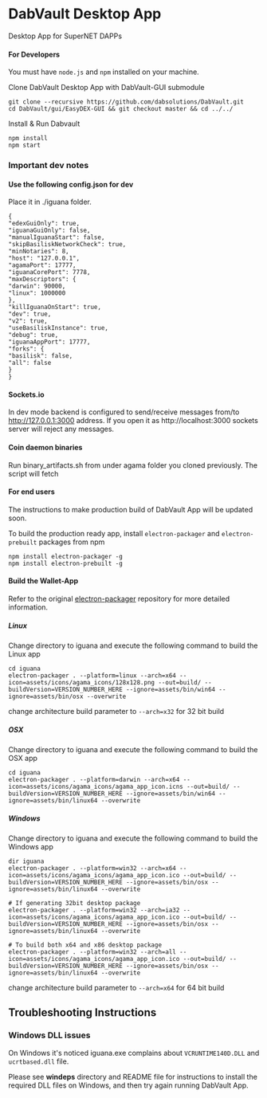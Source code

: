# DabVault Desktop App
Desktop App for SuperNET DAPPs

#### For Developers
You must have `node.js` and `npm` installed on your machine.

Clone DabVault Desktop App with DabVault-GUI submodule
```shell
git clone --recursive https://github.com/dabsolutions/DabVault.git
cd DabVault/gui/EasyDEX-GUI && git checkout master && cd ../../
```

Install & Run Dabvault
```
npm install
npm start
```

### Important dev notes
#### Use the following config.json for dev
Place it in ./iguana folder.
```
{
"edexGuiOnly": true,
"iguanaGuiOnly": false,
"manualIguanaStart": false,
"skipBasiliskNetworkCheck": true,
"minNotaries": 8,
"host": "127.0.0.1",
"agamaPort": 17777,
"iguanaCorePort": 7778,
"maxDescriptors": {
"darwin": 90000,
"linux": 1000000
},
"killIguanaOnStart": true,
"dev": true,
"v2": true,
"useBasiliskInstance": true,
"debug": true,
"iguanaAppPort": 17777,
"forks": {
"basilisk": false,
"all": false
}
}
```

#### Sockets.io
In dev mode backend is configured to send/receive messages from/to http://127.0.0.1:3000 address. If you open it as http://localhost:3000 sockets server will reject any messages.

#### Coin daemon binaries
Run binary_artifacts.sh from under agama folder you cloned previously. The script will fetch

#### For end users
The instructions to make production build of DabVault App will be updated soon.

To build the production ready app, install `electron-packager` and `electron-prebuilt` packages from npm
```shell
npm install electron-packager -g
npm install electron-prebuilt -g
```

#### **Build the Wallet-App**
Refer to the original [electron-packager](https://github.com/electron-userland/electron-packager) repository for more detailed information.

##### Linux
Change directory to iguana and execute the following command to build the Linux app
```shell
cd iguana
electron-packager . --platform=linux --arch=x64 --icon=assets/icons/agama_icons/128x128.png --out=build/ --buildVersion=VERSION_NUMBER_HERE --ignore=assets/bin/win64 --ignore=assets/bin/osx --overwrite
```
change architecture build parameter to ```--arch=x32``` for 32 bit build

##### OSX
Change directory to iguana and execute the following command to build the OSX app
```shell
cd iguana
electron-packager . --platform=darwin --arch=x64 --icon=assets/icons/agama_icons/agama_app_icon.icns --out=build/ --buildVersion=VERSION_NUMBER_HERE --ignore=assets/bin/win64 --ignore=assets/bin/linux64 --overwrite
```

##### Windows
Change directory to iguana and execute the following command to build the Windows app
```shell
dir iguana
electron-packager . --platform=win32 --arch=x64 --icon=assets/icons/agama_icons/agama_app_icon.ico --out=build/ --buildVersion=VERSION_NUMBER_HERE --ignore=assets/bin/osx --ignore=assets/bin/linux64 --overwrite

# If generating 32bit desktop package
electron-packager . --platform=win32 --arch=ia32 --icon=assets/icons/agama_icons/agama_app_icon.ico --out=build/ --buildVersion=VERSION_NUMBER_HERE --ignore=assets/bin/osx --ignore=assets/bin/linux64 --overwrite

# To build both x64 and x86 desktop package
electron-packager . --platform=win32 --arch=all --icon=assets/icons/agama_icons/agama_app_icon.ico --out=build/ --buildVersion=VERSION_NUMBER_HERE --ignore=assets/bin/osx --ignore=assets/bin/linux64 --overwrite
```
change architecture build parameter to ```--arch=x64``` for 64 bit build


## Troubleshooting Instructions

### Windows DLL issues
On Windows it's noticed iguana.exe complains about `VCRUNTIME140D.DLL` and `ucrtbased.dll` file.

Please see **windeps** directory and README file for instructions to install the required DLL files on Windows, and then try again running DabVault App.
